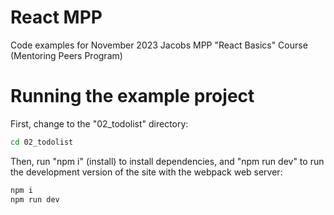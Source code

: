 # React MPP
Code examples for November 2023 Jacobs MPP "React Basics" Course (Mentoring Peers Program)

# Running the example project
First, change to the "02_todolist" directory:
```bash
cd 02_todolist
```

Then, run "npm i" (install) to install dependencies, and "npm run dev" to run the development version of the site with the webpack web server:
```bash
npm i
npm run dev
```
